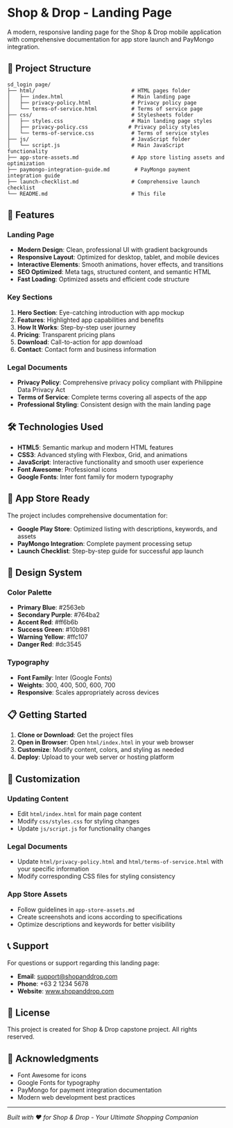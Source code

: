 # Shop & Drop - Landing Page

A modern, responsive landing page for the Shop & Drop mobile application with comprehensive documentation for app store launch and PayMongo integration.

## 📁 Project Structure

```
sd_login page/
├── html/                               # HTML pages folder
│   ├── index.html                      # Main landing page
│   ├── privacy-policy.html             # Privacy policy page
│   └── terms-of-service.html           # Terms of service page
├── css/                                # Stylesheets folder
│   ├── styles.css                      # Main landing page styles
│   ├── privacy-policy.css             # Privacy policy styles
│   └── terms-of-service.css            # Terms of service styles
├── js/                                 # JavaScript folder
│   └── script.js                       # Main JavaScript functionality
├── app-store-assets.md                 # App store listing assets and optimization
├── paymongo-integration-guide.md        # PayMongo payment integration guide
├── launch-checklist.md                 # Comprehensive launch checklist
└── README.md                           # This file
```

## 🚀 Features

### Landing Page
- **Modern Design**: Clean, professional UI with gradient backgrounds
- **Responsive Layout**: Optimized for desktop, tablet, and mobile devices
- **Interactive Elements**: Smooth animations, hover effects, and transitions
- **SEO Optimized**: Meta tags, structured content, and semantic HTML
- **Fast Loading**: Optimized assets and efficient code structure

### Key Sections
1. **Hero Section**: Eye-catching introduction with app mockup
2. **Features**: Highlighted app capabilities and benefits
3. **How It Works**: Step-by-step user journey
4. **Pricing**: Transparent pricing plans
5. **Download**: Call-to-action for app download
6. **Contact**: Contact form and business information

### Legal Documents
- **Privacy Policy**: Comprehensive privacy policy compliant with Philippine Data Privacy Act
- **Terms of Service**: Complete terms covering all aspects of the app
- **Professional Styling**: Consistent design with the main landing page

## 🛠️ Technologies Used

- **HTML5**: Semantic markup and modern HTML features
- **CSS3**: Advanced styling with Flexbox, Grid, and animations
- **JavaScript**: Interactive functionality and smooth user experience
- **Font Awesome**: Professional icons
- **Google Fonts**: Inter font family for modern typography

## 📱 App Store Ready

The project includes comprehensive documentation for:
- **Google Play Store**: Optimized listing with descriptions, keywords, and assets
- **PayMongo Integration**: Complete payment processing setup
- **Launch Checklist**: Step-by-step guide for successful app launch

## 🎨 Design System

### Color Palette
- **Primary Blue**: #2563eb
- **Secondary Purple**: #764ba2
- **Accent Red**: #ff6b6b
- **Success Green**: #10b981
- **Warning Yellow**: #ffc107
- **Danger Red**: #dc3545

### Typography
- **Font Family**: Inter (Google Fonts)
- **Weights**: 300, 400, 500, 600, 700
- **Responsive**: Scales appropriately across devices

## 📋 Getting Started

1. **Clone or Download**: Get the project files
2. **Open in Browser**: Open `html/index.html` in your web browser
3. **Customize**: Modify content, colors, and styling as needed
4. **Deploy**: Upload to your web server or hosting platform

## 🔧 Customization

### Updating Content
- Edit `html/index.html` for main page content
- Modify `css/styles.css` for styling changes
- Update `js/script.js` for functionality changes

### Legal Documents
- Update `html/privacy-policy.html` and `html/terms-of-service.html` with your specific information
- Modify corresponding CSS files for styling consistency

### App Store Assets
- Follow guidelines in `app-store-assets.md`
- Create screenshots and icons according to specifications
- Optimize descriptions and keywords for better visibility

## 📞 Support

For questions or support regarding this landing page:
- **Email**: support@shopanddrop.com
- **Phone**: +63 2 1234 5678
- **Website**: www.shopanddrop.com

## 📄 License

This project is created for Shop & Drop capstone project. All rights reserved.

## 🙏 Acknowledgments

- Font Awesome for icons
- Google Fonts for typography
- PayMongo for payment integration documentation
- Modern web development best practices

---

*Built with ❤️ for Shop & Drop - Your Ultimate Shopping Companion*
